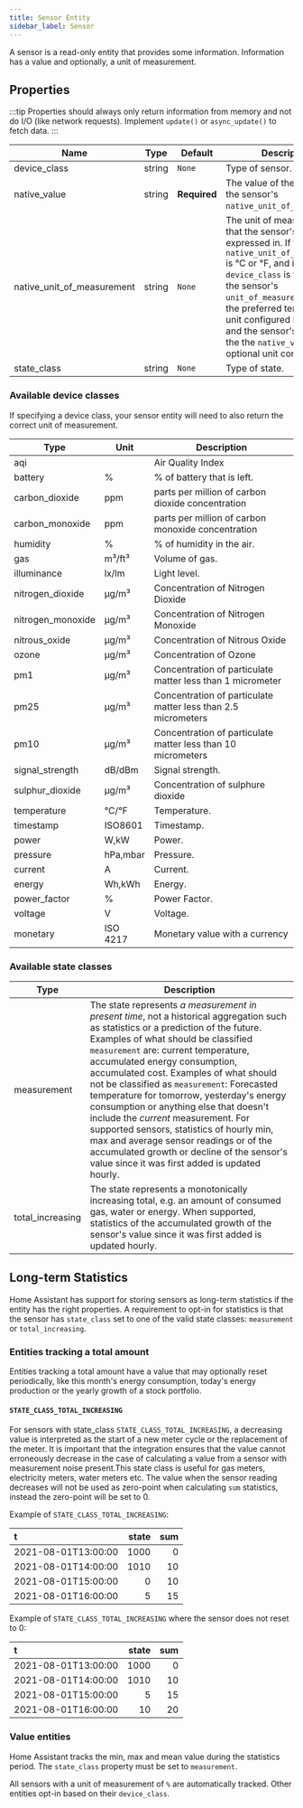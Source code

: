 ```yaml
---
title: Sensor Entity
sidebar_label: Sensor
---
```


A sensor is a read-only entity that provides some information. Information has a value and optionally, a unit of measurement.

## Properties

:::tip
Properties should always only return information from memory and not do I/O (like network requests). Implement `update()` or `async_update()` to fetch data.
:::

| Name | Type | Default | Description
| ---- | ---- | ------- | -----------
| device_class | string | `None` | Type of sensor.
| native_value | string | **Required** | The value of the sensor in the sensor's `native_unit_of_measurement`.
| native_unit_of_measurement | string | `None` | The unit of measurement that the sensor's value is expressed in. If the `native_unit_of_measurement` is °C or °F, and its `device_class` is temperature, the sensor's `unit_of_measurement` will be the preferred temperature unit configured by the user and the sensor's `state` will the the `native_value` after an optional unit conversion.
| state_class | string | `None` | Type of state.


### Available device classes

If specifying a device class, your sensor entity will need to also return the correct unit of measurement.

| Type | Unit | Description
| ---- | ---- | -----------
| aqi | | Air Quality Index
| battery | % | % of battery that is left.
| carbon_dioxide | ppm | parts per million of carbon dioxide concentration
| carbon_monoxide | ppm | parts per million of carbon monoxide concentration
| humidity | % | % of humidity in the air.
| gas | m³/ft³ | Volume of gas.
| illuminance | lx/lm | Light level.
| nitrogen_dioxide | µg/m³ | Concentration of Nitrogen Dioxide |
| nitrogen_monoxide | µg/m³ | Concentration of Nitrogen Monoxide |
| nitrous_oxide | µg/m³ | Concentration of Nitrous Oxide |
| ozone | µg/m³ | Concentration of Ozone |
| pm1 | µg/m³ | Concentration of particulate matter less than 1 micrometer |
| pm25 | µg/m³ | Concentration of particulate matter less than 2.5 micrometers |
| pm10 | µg/m³ | Concentration of particulate matter less than 10 micrometers |
| signal_strength | dB/dBm | Signal strength.
| sulphur_dioxide | µg/m³ | Concentration of sulphure dioxide |
| temperature | °C/°F | Temperature.
| timestamp | ISO8601 | Timestamp.
| power | W,kW | Power.
| pressure | hPa,mbar | Pressure.
| current | A | Current.
| energy | Wh,kWh | Energy.
| power_factor | % | Power Factor.
| voltage | V | Voltage.
| monetary | ISO 4217 | Monetary value with a currency

### Available state classes

| Type | Description
| ---- | -----------
| measurement | The state represents _a measurement in present time_, not a historical aggregation such as statistics or a prediction of the future. Examples of what should be classified `measurement` are: current temperature, accumulated energy consumption, accumulated cost.  Examples of what should not be classified as `measurement`: Forecasted temperature for tomorrow, yesterday's energy consumption or anything else that doesn't include the _current_ measurement. For supported sensors, statistics of hourly min, max and average sensor readings or of the accumulated growth or decline of the sensor's value since it was first added is updated hourly.
| total_increasing | The state represents a monotonically increasing total, e.g. an amount of consumed gas, water or energy. When supported, statistics of the accumulated growth of the sensor's value since it was first added is updated hourly.


## Long-term Statistics

Home Assistant has support for storing sensors as long-term statistics if the entity has
the right properties. A requirement to opt-in for statistics is that the sensor has
`state_class` set to one of the valid state classes: `measurement` or
`total_increasing`.

### Entities tracking a total amount

Entities tracking a total amount have a value that may optionally reset periodically,
like this month's energy consumption, today's energy production or the yearly growth of
a stock portfolio.

#### `STATE_CLASS_TOTAL_INCREASING`

For sensors with state_class `STATE_CLASS_TOTAL_INCREASING`, a decreasing value is
interpreted as the start of a new meter cycle or the replacement of the meter. It is
important that the integration ensures that the value cannot erroneously decrease in
the case of calculating a value from a sensor with measurement noise present.This state class is
useful for gas meters, electricity meters, water meters etc. The value when the sensor
reading decreases will not be used as zero-point when calculating `sum` statistics,
instead the zero-point will be set to 0.

Example of `STATE_CLASS_TOTAL_INCREASING`:

| t                      | state  | sum  |
| :--------------------- | -----: | ---: |
|   2021-08-01T13:00:00  |  1000  |   0  |
|   2021-08-01T14:00:00  |  1010  |  10  |
|   2021-08-01T15:00:00  |     0  |  10  |
|   2021-08-01T16:00:00  |     5  |  15  |

Example of `STATE_CLASS_TOTAL_INCREASING` where the sensor does not reset to 0:

| t                      | state  | sum  |
| :--------------------- | -----: | ---: |
|   2021-08-01T13:00:00  |  1000  |   0  |
|   2021-08-01T14:00:00  |  1010  |  10  |
|   2021-08-01T15:00:00  |     5  |  15  |
|   2021-08-01T16:00:00  |    10  |  20  |

### Value entities

Home Assistant tracks the min, max and mean value during the statistics period. The
`state_class` property must be set to `measurement`.

All sensors with a unit of measurement of `%` are automatically tracked. Other entities
opt-in based on their `device_class`.
